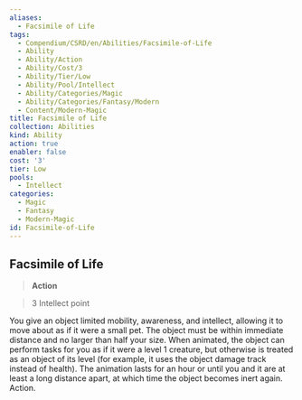```yaml
---
aliases:
  - Facsimile of Life
tags:
  - Compendium/CSRD/en/Abilities/Facsimile-of-Life
  - Ability
  - Ability/Action
  - Ability/Cost/3
  - Ability/Tier/Low
  - Ability/Pool/Intellect
  - Ability/Categories/Magic
  - Ability/Categories/Fantasy/Modern
  - Content/Modern-Magic
title: Facsimile of Life
collection: Abilities
kind: Ability
action: true
enabler: false
cost: '3'
tier: Low
pools:
  - Intellect
categories:
  - Magic
  - Fantasy
  - Modern-Magic
id: Facsimile-of-Life
---
```

## Facsimile of Life  
>**Action**    
>3 Intellect point  
  
You give an object limited mobility, awareness, and intellect, allowing it to move about as if it were a small pet. The object must be within immediate distance and no larger than half your size. When animated, the object can perform tasks for you as if it were a level 1 creature, but otherwise is treated as an object of its level (for example, it uses the object damage track instead of health). The animation lasts for an hour or until you and it are at least a long distance apart, at which time the object becomes inert again. Action.   
  
  
  
